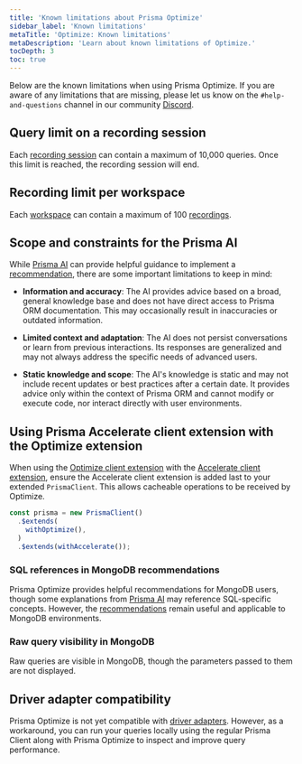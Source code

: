 ```yaml
---
title: 'Known limitations about Prisma Optimize'
sidebar_label: 'Known limitations'
metaTitle: 'Optimize: Known limitations'
metaDescription: 'Learn about known limitations of Optimize.'
tocDepth: 3
toc: true
---
```


Below are the known limitations when using Prisma Optimize. If you are aware of any limitations that are missing, please let us know on the `#help-and-questions` channel in our community [Discord](https://pris.ly/discord?utm_source=docs&utm_medium=intro_text).

## Query limit on a recording session

Each [recording session](/postgres/query-optimization/recordings) can contain a maximum of 10,000 queries. Once this limit is reached, the recording session will end.

## Recording limit per workspace

Each [workspace](/platform/about#workspace) can contain a maximum of 100 [recordings](/postgres/query-optimization/recordings).

## Scope and constraints for the Prisma AI

While [Prisma AI](/postgres/query-optimization/prisma-ai) can provide helpful guidance to implement a [recommendation](/postgres/query-optimization/recommendations), there are some important limitations to keep in mind:

- **Information and accuracy**: The AI provides advice based on a broad, general knowledge base and does not have direct access to Prisma ORM documentation. This may occasionally result in inaccuracies or outdated information.

- **Limited context and adaptation**: The AI does not persist conversations or learn from previous interactions. Its responses are generalized and may not always address the specific needs of advanced users.

- **Static knowledge and scope**: The AI's knowledge is static and may not include recent updates or best practices after a certain date. It provides advice only within the context of Prisma ORM and cannot modify or execute code, nor interact directly with user environments.

## Using Prisma Accelerate client extension with the Optimize extension

When using the [Optimize client extension](https://www.npmjs.com/package/@prisma/extension-optimize) with the [Accelerate client extension](https://www.npmjs.com/package/@prisma/extension-accelerate), ensure the Accelerate client extension is added last to your extended `PrismaClient`. This allows cacheable operations to be received by Optimize.

```ts
const prisma = new PrismaClient()
  .$extends(
    withOptimize(),
  )
  .$extends(withAccelerate());
```

### SQL references in MongoDB recommendations

Prisma Optimize provides helpful recommendations for MongoDB users, though some explanations from [Prisma AI](/postgres/query-optimization/prisma-ai) may reference SQL-specific concepts. However, the [recommendations](/postgres/query-optimization/recommendations) remain useful and applicable to MongoDB environments.

### Raw query visibility in MongoDB

Raw queries are visible in MongoDB, though the parameters passed to them are not displayed.

## Driver adapter compatibility

Prisma Optimize is not yet compatible with [driver adapters](/orm/overview/databases/database-drivers#driver-adapters). However, as a workaround, you can run your queries locally using the regular Prisma Client along with Prisma Optimize to inspect and improve query performance.